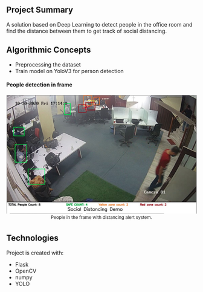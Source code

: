 ## Project Summary
A solution based on Deep Learning to detect people in the office room and find the distance between them to get track of social distancing.

## Algorithmic Concepts

- Preprocessing the dataset
- Train model on YoloV3 for person detection


#### People detection in frame
<p align="center">
    <img src="./media/result.JPG", width="720">
    <br>
    <sup>People in the frame with distancing alert system.</sup>
</p>

## Technologies
Project is created with:
* Flask
* OpenCV
* numpy
* YOLO
